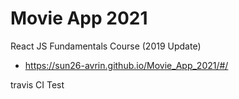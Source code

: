 # Movie App 2021

React JS Fundamentals Course (2019 Update)

+ https://sun26-avrin.github.io/Movie_App_2021/#/


travis CI Test
